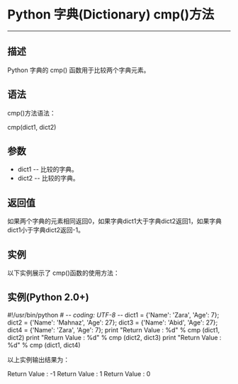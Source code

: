 Python 字典(Dictionary) cmp()方法
=============================

* * *

描述
--

Python 字典的 cmp() 函数用于比较两个字典元素。

语法
--

cmp()方法语法：

cmp(dict1, dict2)

参数
--

*   dict1 -- 比较的字典。
*   dict2 -- 比较的字典。

返回值
---

如果两个字典的元素相同返回0，如果字典dict1大于字典dict2返回1，如果字典dict1小于字典dict2返回-1。

实例
--

以下实例展示了 cmp()函数的使用方法：

实例(Python 2.0+)
---------------

#!/usr/bin/python  \# -*- coding: UTF-8 -*-  dict1 = {'Name': 'Zara', 'Age': 7}; dict2 = {'Name': 'Mahnaz', 'Age': 27}; dict3 = {'Name': 'Abid', 'Age': 27}; dict4 = {'Name': 'Zara', 'Age': 7}; print  "Return Value : %d" % cmp  (dict1, dict2)  print  "Return Value : %d" % cmp  (dict2, dict3)  print  "Return Value : %d" % cmp  (dict1, dict4)

以上实例输出结果为：

Return  Value  :  -1  Return  Value  :  1  Return  Value  :  0
